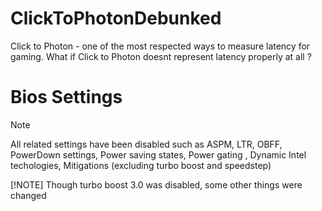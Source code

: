 # ClickToPhotonDebunked
Click to Photon - one of the most respected ways to measure latency for gaming. What if Click to Photon doesnt represent latency properly at all ?






# Bios Settings 

> [!NOTE]
> All related settings have been disabled such as  ASPM, LTR, OBFF, PowerDown settings, Power saving states, Power gating , Dynamic Intel techologies, Mitigations (excluding turbo boost and speedstep)
>
> 
> [!NOTE]
> Though turbo boost 3.0 was disabled, some other things were changed
